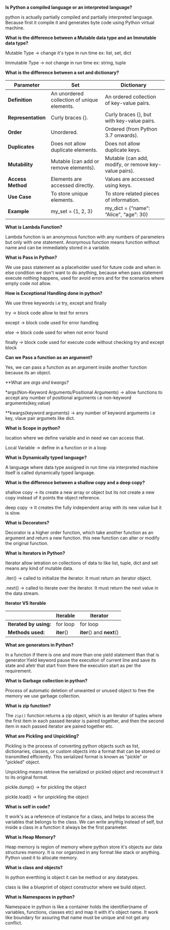 **Is Python a compiled language or an interpreted language?**

python is actually partially compiled and partially interpreted language. Because first it compile it and generates byte code using Python virtual machine.

**What is the difference between a Mutable data type and an Immutable data type?**

Mutable Type -> change it's type in run time ex: list, set, dict

Immutable Type -> not change in run time ex: string, tuple

**What is the difference between a set and dictionary?**

| **Parameter**      | **Set**                               | **Dictionary**                                  |
| ------------------------ | ------------------------------------------- | ----------------------------------------------------- |
| **Definition**     | An unordered collection of unique elements. | An ordered collection of key-value pairs.             |
| **Representation** | Curly braces {}.                            | Curly braces {}, but with key-value pairs.            |
| **Order**          | Unordered.                                  | Ordered (from Python 3.7 onwards).                    |
| **Duplicates**     | Does not allow duplicate elements.          | Does not allow duplicate keys.                        |
| **Mutability**     | Mutable (can add or remove elements).       | Mutable (can add, modify, or remove key-value pairs). |
| **Access Method**  | Elements are accessed directly.             | Values are accessed using keys.                       |
| **Use Case**       | To store unique elements.                   | To store related pieces of information.               |
| **Example**        | my_set = {1, 2, 3}                          | my_dict = {“name”: “Alice”, “age”: 30}          |

**What is Lambda Function?**

Lambda function is an anonymous function with any numbers of parameters but only with one statement. Anonymous function means function without name and can be immediately stored in a variable.

**What is Pass in Python?**

We use pass statement as a placeholder used for future code and when in else condition we don't want to do anything, because when pass statement execute nothing happens, used for avoid errors and for the scenarios where empty code not allow.

**How is Exceptional Handling done in python?**

We use three keywords i.e try, except and finally

try -> block code allow to test for errors

except -> block code used for error handling

else -> block code used for when not error found

finally -> block code used for execute code without checking try and except block

**Can we Pass a function as an argument?**

Yes, we can pass a function as an argument inside another function because its an object.

**What are *args and *kwargs?**

*args(Non-Keyword Arguments/Positional Arguments) -> allow functions to accept any number of positional arguments i.e non-keyword arguments(key,value)

**kwargs(keyword arguments) -> any number of keyword arguments i.e key, vlaue pair argumets like dict.

**What is Scope in python?**

location where we define variable and in need we can access that.

Local Variable -> define in a function or in a loop

**What is Dynamically typed language?**

A language where data type assigned in run time via interpreted machine itself is called dynamically typed language.

**What is the difference between a shallow copy and a deep copy?**

shallow copy -> its create a new array or object but its not create a new copy instead of it points the object reference.

deep copy -> It creates the fully independent array with its new value but it is slow.

**What is Decorators?**

Decorator is a higher order function, which take another function as an argument and return a new function. this new function can alter or modify the original function.

**What is Iterators in Python?**

Iterator allow ietration on collections of data to like list, tuple, dict and set  means any kind of mutable data.

.iter() -> called to initialize the iterator. It must return an iterator object.

.next() -> called to iterate over the iterator. It must return the next value in the data stream.

**Iterator VS Iterable**

|                              | **Iterable** | **Iterator**                    |
| ---------------------------- | ------------------ | ------------------------------------- |
| **Iterated by using:** | for loop           | for loop                              |
| **Methods used:**      | __iter__()   | __iter__() and __next__() |


**What are generators in Python?**

In a function if there is one and more than one yield statement than that is generator.Yield keyword pause the execution of current line and save its state and afetr that start from there the execution start as per the requirement.

**What is Garbage collection in python?**

Process of automatic deletion of unwanted or unused object to free the memory we use garbage collection.

**What is zip function?**

The `zip()` function returns a zip object, which is an iterator of tuples where the first item in each passed iterator is paired together, and then the second item in each passed iterator are paired together etc.

**What are Pickling and Unpickling?**

Pickling is the process of converting python objects such as list, dictionaries, classes, or custom objects into a format that can be stored or transmitted efficiently. This serialized format is known as "pickle" or "pickled" object.

Unpickling means retrieve the serialized or pickled object and reconstruct it to its original format. 

pickle.dump() -> for pickling the object

pickle.load() -> for unpickling the object

**What is self in code?**

It work's as a reference of instance for a class, and helps to access the variables that belongs to the class. We can write anythig instead of self, but inside a class in a function it always be the first parameter.

**What is Heap Memory?**

Heap memory is region of memory where python store it's objects aur data structures memory. It is nor organized in any format like stack or anything. Python used it to allocate memory.

**What is class and objects?**

In python everthing is object it can be method or any datatypes.

class is like a blueprint of object constructor where we build object.

**What is Namespaces in python?**

Namespace in python is like a container holds the identifier(name of variables, functions, classes etc) and map it with it's object name. It work like boundary for assuring that name must be unique and not get any conflict.

